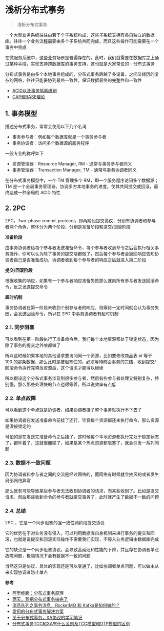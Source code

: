 # 浅析分布式事务

> 浅析分布式事务

一个大型业务系统往往由若干个子系统构成，这些子系统又拥有各自独立的数据库。往往一个业务流程需要由多个子系统共同完成，而且这些操作可能需要在一个事务中完成

在微服务系统中，这些业务场景是普遍存在的。此时，我们就需要在数据库之上通过某种手段，实现支持跨数据库的事务支持，这也就是大家常说的 - 分布式事务

分布式事务是由多个本地事务组成的，分布式事务跨越了多设备，之间又经历的复杂的网络，往往只能妥协到最终一致性，保证数据最终的完整性和一致性

* [ACID以及事务隔离级别](/database/00-Isolation.html)
* [CAP和BASE理论](/distributed/00-CAP-BASE.html)

## 1. 事务模型

描述分布式事务，常常会使用以下几个名词

* 事务参与者：例如每个数据库就是一个事务参与者
* 事务协调者：访问多个数据源的服务程序

一般专业的称呼如下

* 资源管理器：Resource Manager, RM - 通常与事务参与者同义
* 事务管理器：Transaction Manager, TM - 通常与事务协调者同义

在分布式事务模型中，一个 TM 管理多个 RM，即一个服务程序访问多个数据源；TM 是一个全局事务管理器，协调多方本地事务的进度，使其共同提交或回滚，最终达成一种全局的 ACID 特性

## 2. 2PC

2PC，Two-phase commit protocol，即两阶段提交协议，分别有协调者和参与者两个角色，整体分为两个阶段，分别是准备阶段和提交/回滚阶段

**准备阶段**

由事务协调者给每个参与者发送准备命令，每个参与者收到命令之后会执行相关事务操作，你可以认为除了事务的提交啥都做了，然后每个参与者会返回响应告知协调者自己是否准备成功，协调者收到每个参与者的响应之后就进入第二阶段

**提交/回滚阶段**

根据收集的响应，如果有一个参与者响应准备失败那么就向所有参与者发送回滚命令，反之发送提交命令

**超时机制**

事务协调者在第一阶段未收到个别参与者的响应，则等待一定时间就会认为事务失败，会发送回滚命令，所以在 2PC 中事务协调者有超时机制

### 2.1. 同步阻塞

可以看到在第一阶段执行了准备命令后，我们每个本地资源都处于锁定状态，因为除了事务的提交之外啥都做了

所以这时候如果本地的其他请求要访问同一个资源，比如要修改商品表 id 等于 100 的那条数据，那么此时是被阻塞住的，必须等待前面事务的完结，收到提交/回滚命令执行完释放资源后，这个请求才能得以继续

所以假设这个分布式事务涉及到很多参与者，然后有些参与者处理又特别复杂，特别慢，那么那些处理快的节点也得等着，所以说效率有点低

### 2.2. 单点故障

可以看到这个单点就是协调者，如果协调者挂了整个事务就执行不下去了

如果协调者在发送准备命令前挂了还行，毕竟每个资源都还未执行命令，那么资源是没被锁定的

可怕的是在发送完准备命令之后挂了，这时候每个本地资源都执行完处于锁定状态了，都杵着了，这就很僵硬了，如果是某个热点资源都阻塞了，就会引发一系列问题

### 2.3. 数据不一致问题

因为协调者和参与者之间的交流是经过网络的，而网络有时候就会抽风的或者发生局部网络异常

那么就有可能导致某些参与者无法收到协调者的请求，而某些收到了。比如是提交请求，然后那些收到命令的参与者就提交事务了，此时就产生了数据不一致的问题

### 2.4. 总结

2PC ，它是一个同步阻塞的强一致性两阶段提交协议

它的优势在于对业务没有侵入，可以利用数据库自身机制来进行事务的提交和回滚，也就是说提交和回滚实际操作不需要我们实现，不侵入业务逻辑由数据库完成

它的缺点是一个同步阻塞协议，会导致高延迟和性能的下降，并且存在协调者单点故障问题，极端情况下会有数据不一致的问题

当然这只是协议，具体的实现还是可以变通了，比如协调者单点问题，可以做主从来实现协调者防止单点

<!-- ## 2. Percolator

简单的讲下 Percolator 模型，它是基于分布式存储系统 BigTable 建立的模型 -->

<!-- ## X. 二将军问题

待补充 -->



**参考**

* [阿里终面：分布式事务原理](https://mp.weixin.qq.com/s/7gfmnXQRRim0OCIRC0tQ5w)
* [两天，我把分布式事务搞完了](https://mp.weixin.qq.com/s/LDocAwC3CiKowvuoRBEdew)
* [消息队列之事务消息，RocketMQ 和 Kafka是如何做的？](https://mp.weixin.qq.com/s/I48GBKLwQLFrL5y_yJDa0Q)
* [常用的分布式事务解决方案](https://juejin.im/post/6844903573667446797)
* [关于分布式事务，XA协议的学习笔记](https://www.cnblogs.com/monkeyblog/p/10449363.html)
* [分布式事务TCC和XA有什么区别及TCC模型和DTP模型的区别](https://blog.csdn.net/qq_42332821/article/details/104503326)